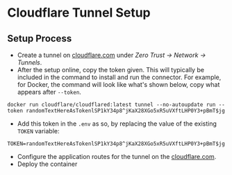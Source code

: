 # Cloudflare Tunnel Setup 

## Setup Process
- Create a tunnel on [cloudflare.com](https://cloudflare.com) under *Zero Trust → Network → Tunnels*.
- After the setup online, copy the token given. This will typically be included in the command to install and run the connector. For example, for Docker, the command will look like what's shown below, copy what appears after `--token`.
```shell
docker run cloudflare/cloudflared:latest tunnel --no-autoupdate run --token randomTextHereAsTokenlSP1kY34p8^jKaX28XGo5xR5uVXftLHP0Y3+pBmT$jg
```
- Add this token in the `.env` as so, by replacing the value of the existing `TOKEN` variable:
```
TOKEN=randomTextHereAsTokenlSP1kY34p8^jKaX28XGo5xR5uVXftLHP0Y3+pBmT$jg
```
- Configure the application routes for the tunnel on the [cloudflare.com](https://cloudflare.com).
- Deploy the container 
